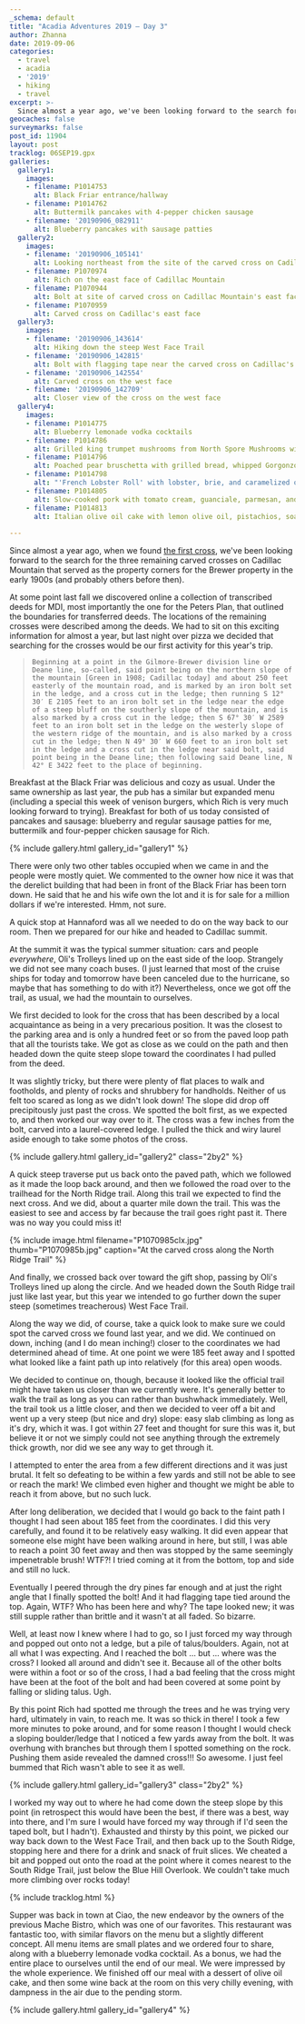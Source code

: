 ```yaml
---
_schema: default
title: "Acadia Adventures 2019 – Day 3"
author: Zhanna
date: 2019-09-06
categories:
  - travel
  - acadia
  - '2019'
  - hiking
  - travel
excerpt: >-
  Since almost a year ago, we've been looking forward to the search for the three remaining carved crosses on Cadillac Mountain that served as the property corners for the Brewer property in the early 1900s.
geocaches: false
surveymarks: false
post_id: 11904
layout: post
tracklog: 06SEP19.gpx
galleries:
  gallery1:
    images:
    - filename: P1014753
      alt: Black Friar entrance/hallway
    - filename: P1014762
      alt: Buttermilk pancakes with 4-pepper chicken sausage
    - filename: '20190906_082911'
      alt: Blueberry pancakes with sausage patties  
  gallery2:
    images:
    - filename: '20190906_105141'
      alt: Looking northeast from the site of the carved cross on Cadillac's east face
    - filename: P1070974
      alt: Rich on the east face of Cadillac Mountain
    - filename: P1070944
      alt: Bolt at site of carved cross on Cadillac Mountain's east face
    - filename: P1070959
      alt: Carved cross on Cadillac's east face      
  gallery3:
    images:
    - filename: '20190906_143614'
      alt: Hiking down the steep West Face Trail
    - filename: '20190906_142815'
      alt: Bolt with flagging tape near the carved cross on Cadillac's west face
    - filename: '20190906_142554'
      alt: Carved cross on the west face
    - filename: '20190906_142709'
      alt: Closer view of the cross on the west face     
  gallery4:
    images:
    - filename: P1014775
      alt: Blueberry lemonade vodka cocktails
    - filename: P1014786
      alt: Grilled king trumpet mushrooms from North Spore Mushrooms with mushroom confit, truffle-whipped brie, toasted baguette
    - filename: P1014796
      alt: Poached pear bruschetta with grilled bread, whipped Gorgonzola, and balsamic vinegar
    - filename: P1014798
      alt: "'French Lobster Roll' with lobster, brie, and caramelized onions rolled in griddle-crisped tortilla"
    - filename: P1014805
      alt: Slow-cooked pork with tomato cream, guanciale, parmesan, and grilled polenta
    - filename: P1014813
      alt: Italian olive oil cake with lemon olive oil, pistachios, soaked in blueberry and pistachio honey
      
---
```


Since almost a year ago, when we found [the first cross](/2018/09/15/acadia-adventures-2018-day-11/), we've been looking forward to the search for the three remaining carved crosses on Cadillac Mountain that served as the property corners for the Brewer property in the early 1900s (and probably others before then).  

At some point last fall we discovered online a collection of transcribed deeds for MDI, most importantly the one for the Peters Plan, that outlined the boundaries for transferred deeds. The locations of the remaining crosses were described among the deeds. We had to sit on this exciting information for almost a year, but last night over pizza we decided that searching for the crosses would be our first activity for this year's trip. 

> ```Beginning at a point in the Gilmore-Brewer division line or Deane line, so-called, said point being on the northern slope of the mountain [Green in 1908; Cadillac today] and about 250 feet easterly of the mountain road, and is marked by an iron bolt set in the ledge, and a cross cut in the ledge; then running S 12° 30′ E 2105 feet to an iron bolt set in the ledge near the edge of a steep bluff on the southerly slope of the mountain, and is also marked by a cross cut in the ledge; then S 67° 30′ W 2589 feet to an iron bolt set in the ledge on the westerly slope of the western ridge of the mountain, and is also marked by a cross cut in the ledge; then N 49° 30′ W 660 feet to an iron bolt set in the ledge and a cross cut in the ledge near said bolt, said point being in the Deane line; then following said Deane line, N 42° E 3422 feet to the place of beginning.```

Breakfast at the Black Friar was delicious and cozy as usual. Under the same ownership as last year, the pub has a similar but expanded menu (including a special this week of venison burgers, which Rich is very much looking forward to trying). Breakfast for both of us today consisted of pancakes and sausage: blueberry and regular sausage patties for me, buttermilk and four-pepper chicken sausage for Rich. 

{% include gallery.html gallery_id="gallery1" %}

There were only two other tables occupied when we came in and the people were mostly quiet. We commented to the owner how nice it was that the derelict building that had been in front of the Black Friar has been torn down. He said that he and his wife own the lot and it is for sale for a million dollars if we're interested. Hmm, not sure.

A quick stop at Hannaford was all we needed to do on the way back to our room. Then we prepared for our hike and headed to Cadillac summit. 

At the summit it was the typical summer situation: cars and people _everywhere_, Oli's Trolleys lined up on the east side of the loop. Strangely we did not see many coach buses. (I just learned that most of the cruise ships for today and tomorrow have been canceled due to the hurricane, so maybe that has something to do with it?) Nevertheless, once we got off the trail, as usual, we had the mountain to ourselves.

We first decided to look for the cross that has been described by a local acquaintance as being in a very precarious position. It was the closest to the parking area and is only a hundred feet or so from the paved loop path that all the tourists take. We got as close as we could on the path and then headed down the quite steep slope toward the coordinates I had pulled from the deed. 

It was slightly tricky, but there were plenty of flat places to walk and footholds, and plenty of rocks and shrubbery for handholds. Neither of us felt too scared as long as we didn't look down! The slope did drop off precipitously just past the cross. We spotted the bolt first, as we expected to, and then worked our way over to it. The cross was a few inches from the bolt, carved into a laurel-covered ledge. I pulled the thick and wiry laurel aside enough to take some photos of the cross.  

{% include gallery.html gallery_id="gallery2" class="2by2" %}

A quick steep traverse put us back onto the paved path, which we followed as it made the loop back around, and then we followed the road over to the trailhead for the North Ridge trail. Along this trail we expected to find the next cross. And we did, about a quarter mile down the trail. This was the easiest to see and access by far because the trail goes right past it. There was no way you could miss it!

{% include image.html filename="P1070985clx.jpg" thumb="P1070985b.jpg" caption="At the carved cross along the North Ridge Trail" %}

And finally, we crossed back over toward the gift shop, passing by Oli's Trolleys lined up along the circle. <!-- remember how we wanted to take a photo of the driver and send it to my father saying "This could be you!").--> And we headed down the South Ridge trail just like last year, <!-- (remember people stopping at MOUNT DESERT RESET), --> but this year we intended to go further down the super steep (sometimes treacherous) West Face Trail. 

Along the way we did, of course, take a quick look to make sure we could spot the carved cross we found last year, and we did. We continued on down, inching (and I do mean inching!) closer to the coordinates we had determined ahead of time. At one point we were 185 feet away and I spotted what looked like a faint path up into relatively (for this area) open woods. 

We decided to continue on, though, because it looked like the official trail might have taken us closer than we currently were. It's generally better to walk the trail as long as you can rather than bushwhack immediately. Well, the trail took us a little closer, and then we decided to veer off a bit and went up a very steep (but nice and dry) slope: easy slab climbing as long as it's dry, which it was. I got within 27 feet and thought for sure this was it, but believe it or not we simply could not see anything through the extremely thick growth, nor did we see any way to get through it. 

I attempted to enter the area from a few different directions and it was just brutal. It felt so defeating to be within a few yards and still not be able to see or reach the mark! We climbed even higher and thought we might be able to reach it from above, but no such luck. 

After long deliberation, we decided that I would go back to the faint path I thought I had seen about 185 feet from the coordinates. I did this very carefully, and found it to be relatively easy walking. It did even appear that someone else might have been walking around in here, but still, I was able to reach a point 30 feet away and then was stopped by the same seemingly impenetrable brush! WTF?! I tried coming at it from the bottom, top and side and still no luck. 

Eventually I peered through the dry pines far enough and at just the right angle that I finally spotted the bolt! And it had flagging tape tied around the top. Again, WTF? Who has been here and why? The tape looked new; it was still supple rather than brittle and it wasn't at all faded. So bizarre. 

Well, at least now I knew where I had to go, so I just forced my way through and popped out onto not a ledge, but a pile of talus/boulders. Again, not at all what I was expecting. And I reached the bolt ... but ... where was the cross? I looked all around and didn't see it. Because all of the other bolts were within a foot or so of the cross, I had a bad feeling that the cross might have been at the foot of the bolt and had been covered at some point by falling or sliding talus. Ugh. 

By this point Rich had spotted me through the trees and he was trying very hard, ultimately in vain, to reach me. It was so thick in there! I took a few more minutes to poke around, and for some reason I thought I would check a sloping boulder/ledge that I noticed a few yards away from the bolt. It was overhung with branches but through them I spotted something on the rock. Pushing them aside revealed the damned cross!!! So awesome. I just feel bummed that Rich wasn't able to see it as well.

{% include gallery.html gallery_id="gallery3" class="2by2" %}

I worked my way out to where he had come down the steep slope by this point (in retrospect this would have been the best, if there was a best, way into there, and I'm sure I would have forced my way through if I'd seen the taped bolt, but I hadn't). Exhausted and thirsty by this point, we picked our way back down to the West Face Trail, and then back up to the South Ridge, stopping here and there for a drink and snack of fruit slices. We cheated a bit and popped out onto the road at the point where it comes nearest to the South Ridge Trail, just below the Blue Hill Overlook. We couldn't take much more climbing over rocks today!

{% include tracklog.html %}

Supper was back in town at Ciao, the new endeavor by the owners of the previous Mache Bistro, which was one of our favorites. This restaurant was fantastic too, with similar flavors on the menu but a slightly different concept. All menu items are small plates and we ordered four to share, along with a blueberry lemonade vodka cocktail. As a bonus, we had the entire place to ourselves until the end of our meal. <!-- (They don't take reservations and because we didn't know what to expect, we arrived right when they opened at 5.) --> We were impressed by the whole experience. We finished off our meal with a dessert of olive oil cake, and then some wine back at the room on this very chilly evening, with dampness in the air due to the pending storm.

{% include gallery.html gallery_id="gallery4" %}


